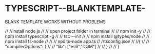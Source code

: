 # TYPESCRIPT--BLANKTEMPLATE-
BLANK TEMPLATE WORKS WITHOUT PROBLEMS

// //install node js
// // open project folder in terminal
// // npm init -y
// // npm install typescript -g
// // tsc --init
// // npm install @types/node
// // npm install ts-node
//
// // npx ts-node app.ts
// //tsconfig.json
// //{
// //   "compilerOptions": {
// //     "lib": ["es6","DOM"]
// //   }
// // }
